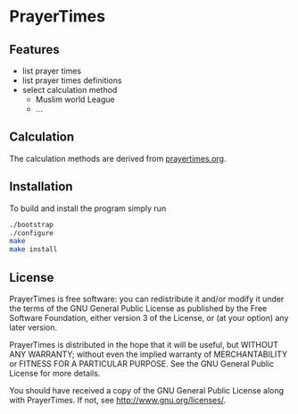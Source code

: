 # PrayerTimes

## Features
- list prayer times
- list prayer times definitions
- select calculation method
  - Muslim world League
  - ...

## Calculation
The calculation methods are derived from [prayertimes.org](http://praytimes.org/calculation/).

## Installation
To build and install the program simply run
```sh
./bootstrap
./configure
make
make install
```

## License
PrayerTimes is free software: you can redistribute it and/or modify
it under the terms of the GNU General Public License as published by
the Free Software Foundation, either version 3 of the License, or
(at your option) any later version.

PrayerTimes is distributed in the hope that it will be useful,
but WITHOUT ANY WARRANTY; without even the implied warranty of
MERCHANTABILITY or FITNESS FOR A PARTICULAR PURPOSE.  See the
GNU General Public License for more details.

You should have received a copy of the GNU General Public License
along with PrayerTimes. If not, see <http://www.gnu.org/licenses/>.
